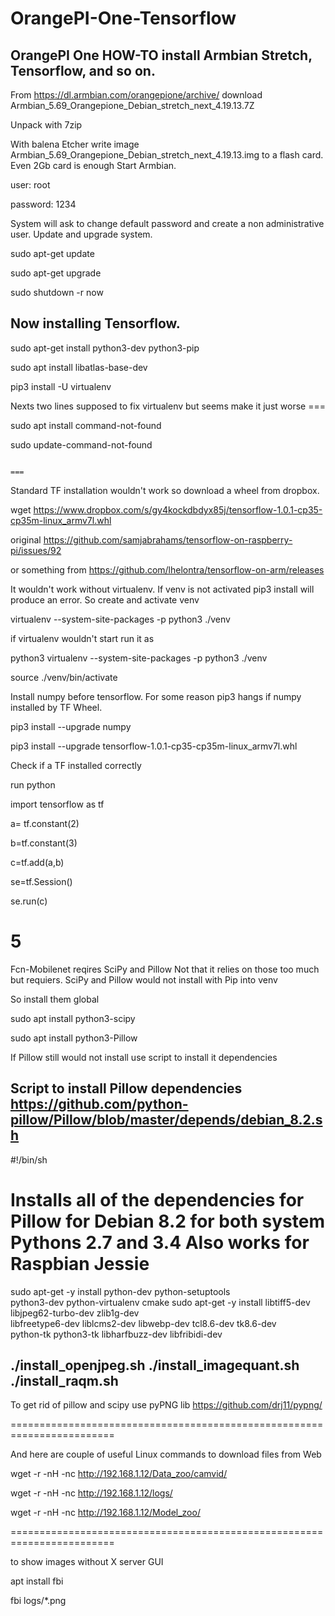 # OrangePI-One-Tensorflow
OrangePI One 
HOW-TO install Armbian Stretch, Tensorflow, and so on.
------------------------------------------------------

From  https://dl.armbian.com/orangepione/archive/
download Armbian_5.69_Orangepione_Debian_stretch_next_4.19.13.7Z

Unpack with 7zip

With  balena Etcher write image Armbian_5.69_Orangepione_Debian_stretch_next_4.19.13.img to a flash card. 
Even 2Gb card is enough
Start Armbian.

user: root

password: 1234

System will ask to change default password and create a non administrative user.
Update and upgrade system.

sudo apt-get update

sudo apt-get upgrade

sudo shutdown -r now

Now installing Tensorflow.
------------------------------------------------------------------------------

sudo apt-get install python3-dev python3-pip 

sudo apt install libatlas-base-dev

pip3 install -U virtualenv 

Nexts two lines supposed to fix virtualenv but seems make it just worse ===

sudo apt install command-not-found

sudo update-command-not-found

                                                                        ===
Standard TF installation wouldn't work so download a wheel from dropbox.

wget https://www.dropbox.com/s/gy4kockdbdyx85j/tensorflow-1.0.1-cp35-cp35m-linux_armv7l.whl

original https://github.com/samjabrahams/tensorflow-on-raspberry-pi/issues/92

or something from https://github.com/lhelontra/tensorflow-on-arm/releases

It wouldn't work without virtualenv. If venv is not activated pip3 install will produce an error.
So create and activate venv 

virtualenv --system-site-packages -p python3 ./venv

if virtualenv wouldn't start run it as

python3 virtualenv --system-site-packages -p python3 ./venv

source ./venv/bin/activate


Install numpy before tensorflow. For some reason pip3 hangs if numpy installed by TF Wheel.

pip3 install --upgrade numpy

pip3 install --upgrade tensorflow-1.0.1-cp35-cp35m-linux_armv7l.whl

Check if a TF installed correctly

run python

import tensorflow as tf

a= tf.constant(2)

b=tf.constant(3)

c=tf.add(a,b)

se=tf.Session()

se.run(c)

5
========================================================================
Fcn-Mobilenet reqires SciPy and Pillow Not that it relies on those too much but requiers.
SciPy and Pillow would not install with Pip into venv

So install them global

sudo apt install python3-scipy

sudo apt install python3-Pillow

If Pillow still would not install use script to install it dependencies

Script to install Pillow dependencies
https://github.com/python-pillow/Pillow/blob/master/depends/debian_8.2.sh
-------------
#!/bin/sh
# Installs all of the dependencies for Pillow for Debian 8.2 for both system Pythons 2.7 and 3.4 Also works for Raspbian Jessie

sudo apt-get -y install python-dev python-setuptools \
    python3-dev python-virtualenv cmake
sudo apt-get -y install libtiff5-dev libjpeg62-turbo-dev zlib1g-dev \
     libfreetype6-dev liblcms2-dev libwebp-dev tcl8.6-dev tk8.6-dev \
     python-tk python3-tk libharfbuzz-dev libfribidi-dev

./install_openjpeg.sh
./install_imagequant.sh
./install_raqm.sh
------------

To get rid of pillow and scipy use pyPNG lib
https://github.com/drj11/pypng/ 

========================================================================

And here are couple of useful Linux commands 
to download files from Web

wget -r -nH -nc http://192.168.1.12/Data_zoo/camvid/

wget -r -nH -nc http://192.168.1.12/logs/

wget -r -nH -nc http://192.168.1.12/Model_zoo/

========================================================================

to show images without X server GUI

apt install fbi

fbi logs/*.png

